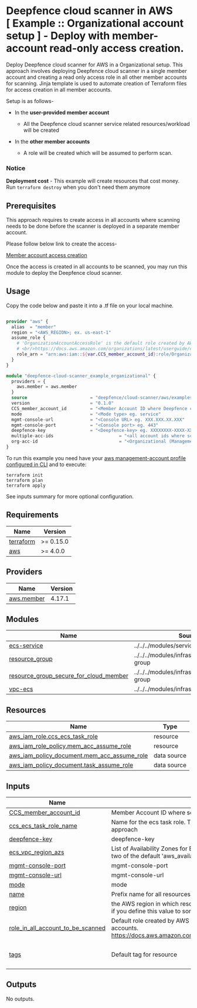 # Deepfence cloud scanner in AWS<br/>[ Example :: Organizational account setup ] - Deploy with member-account read-only access creation.

Deploy Deepfence cloud scanner for AWS in a Organizational setup. This approach involves deploying Deepfence cloud scanner in a single member account and creating a read only access role in all other member accounts for scanning. Jinja template is used to automate creation of Terraform files for access creation in all member accounts. <br/>

Setup is as follows-
* In the **user-provided member account**
    * All the Deepfence cloud scanner service related resources/workload will be created

* In the **other member accounts**
    * A role will be created which will be assumed to perform scan.
     
### Notice
**Deployment cost** - This example will create resources that cost money.<br/>Run `terraform destroy` when you don't need them anymore

## Prerequisites

This approach requires to create access in all accounts where scanning needs to be done before the scanner is deployed in a separate member account.

Please follow below link to create the access-

[Member account access creation](https://github.com/deepfence/terraform-aws-cloud-scanner/tree/main/examples/organizational/deploy-with-member-account-read-only-access-creation/member-account-access-creation)

Once the access is created in all accounts to be scanned, you may run this module to deploy the Deepfence cloud scanner.

## Usage
Copy the code below and paste it into a .tf file on your local machine.

```terraform

provider "aws" {
  alias  = "member"
  region = "<AWS_REGION>; ex. us-east-1"
  assume_role {
    # 'OrganizationAccountAccessRole' is the default role created by AWS for managed-account users to be able to admin member accounts.
    # <br/>https://docs.aws.amazon.com/organizations/latest/userguide/orgs_manage_accounts_access.html
    role_arn = "arn:aws:iam::${var.CCS_member_account_id}:role/OrganizationAccountAccessRole"
  }
}

module "deepfence-cloud-scanner_example_organizational" {
  providers = {
    aws.member = aws.member
  }
  source                        = "deepfence/cloud-scanner/aws/examples/organizational"
  version                       = "0.1.0"
  CCS_member_account_id         = "<Member Account ID where Deepfence cloud scanner resources will be deployed> eg. XXXXXXXXXXXX"
  mode                          = "<Mode type> eg. service"
  mgmt-console-url              = "<Console URL> eg. XXX.XXX.XX.XXX"
  mgmt-console-port             = "<Console port> eg. 443"
  deepfence-key                 = "<Deepfence-key> eg. XXXXXXXX-XXXX-XXXX-XXXX-XXXXXXXXXXXX"
  multiple-acc-ids                         = "<all account ids where scanning will be done> ex. XXXXXXXXXXXX, XXXXXXXXXXXX, XXXXXXXXXXXX"
  org-acc-id                               = "<Organizational (Management) Account ID> ex. XXXXXXXXXXXX"
}

```

To run this example you need have your [aws management-account profile configured in CLI](https://docs.aws.amazon.com/cli/latest/userguide/cli-configure-profiles.html) and to execute:
```shell
terraform init
terraform plan
terraform apply
```

See inputs summary for more optional configuration.

## Requirements

| Name                                                                      | Version   |
|---------------------------------------------------------------------------|-----------|
| <a name="requirement_terraform"></a> [terraform](#requirement\_terraform) | >= 0.15.0 |
| <a name="requirement_aws"></a> [aws](#requirement\_aws)                   | >= 4.0.0  |

## Providers

| Name                                                                   | Version |
|------------------------------------------------------------------------|---------|
| <a name="provider_aws.member"></a> [aws.member](#provider\_aws.member) | 4.17.1  |

## Modules

| Name                                                                                                                                                             | Source                                         | Version |
|------------------------------------------------------------------------------------------------------------------------------------------------------------------|------------------------------------------------|---------|
| <a name="module_ecs-service"></a> [ecs-service](#module\_ecs-service)                                                                                            | ../../../modules/services/ecs-service          | n/a     |
| <a name="module_resource_group"></a> [resource\_group](#module\_resource\_group)                                                                                 | ../../../modules/infrastructure/resource-group | n/a     |
| <a name="module_resource_group_secure_for_cloud_member"></a> [resource\_group\_secure\_for\_cloud\_member](#module\_resource\_group\_secure\_for\_cloud\_member) | ../../../modules/infrastructure/resource-group | n/a     |
| <a name="module_vpc-ecs"></a> [vpc-ecs](#module\_vpc-ecs)                                                                                                        | ../../../modules/infrastructure/vpc-ecs        | n/a     |

## Resources

| Name                                                                                                                                              | Type        |
|---------------------------------------------------------------------------------------------------------------------------------------------------|-------------|
| [aws_iam_role.ccs_ecs_task_role](https://registry.terraform.io/providers/hashicorp/aws/latest/docs/resources/iam_role)                            | resource    |
| [aws_iam_role_policy.mem_acc_assume_role](https://registry.terraform.io/providers/hashicorp/aws/latest/docs/resources/iam_role_policy)            | resource    |
| [aws_iam_policy_document.mem_acc_assume_role](https://registry.terraform.io/providers/hashicorp/aws/latest/docs/data-sources/iam_policy_document) | data source |
| [aws_iam_policy_document.task_assume_role](https://registry.terraform.io/providers/hashicorp/aws/latest/docs/data-sources/iam_policy_document)    | data source |

## Inputs

| Name                                                                                                                                              | Description                                                                                                                                                                                   | Type           | Default                                                     | Required |
|---------------------------------------------------------------------------------------------------------------------------------------------------|-----------------------------------------------------------------------------------------------------------------------------------------------------------------------------------------------|----------------|-------------------------------------------------------------|:--------:|
| <a name="input_CCS_member_account_id"></a> [CCS\_member\_account\_id](#input\_CCS\_member\_account\_id)                                           | Member Account ID where scanner resources will be deployed                                                                                                                                    | `string`       | `""`                                                        |    no    |
| <a name="input_ccs_ecs_task_role_name"></a> [ccs\_ecs\_task\_role\_name](#input\_ccs\_ecs\_task\_role\_name)                                      | Name for the ecs task role. This is only required to resolve cyclic dependency with organizational approach                                                                                   | `string`       | `"organizational-ECSTaskRole"`                              |    no    |
| <a name="input_deepfence-key"></a> [deepfence-key](#input\_deepfence-key)                                                                         | deepfence-key                                                                                                                                                                                 | `string`       | `""`                                                        |    no    |
| <a name="input_ecs_vpc_region_azs"></a> [ecs\_vpc\_region\_azs](#input\_ecs\_vpc\_region\_azs)                                                    | List of Availability Zones for ECS VPC creation. e.g.: ["apne1-az1", "apne1-az2"]. If defaulted, two of the default 'aws\_availability\_zones' datasource will be taken                       | `list(string)` | `[]`                                                        |    no    |
| <a name="input_mgmt-console-port"></a> [mgmt-console-port](#input\_mgmt-console-port)                                                             | mgmt-console-port                                                                                                                                                                             | `string`       | `"443"`                                                     |    no    |
| <a name="input_mgmt-console-url"></a> [mgmt-console-url](#input\_mgmt-console-url)                                                                | mgmt-console-url                                                                                                                                                                              | `string`       | `""`                                                        |    no    |
| <a name="input_mode"></a> [mode](#input\_mode)                                                                                                    | mode                                                                                                                                                                                          | `string`       | `"service"`                                                 |    no    |
| <a name="input_name"></a> [name](#input\_name)                                                                                                    | Prefix name for all resources                                                                                                                                                                 | `string`       | `"deepfence-cloud-scanner"`                                 |    no    |
| <a name="input_region"></a> [region](#input\_region)                                                                                              | the AWS region in which resources are created, you must set the availability\_zones variable as well if you define this value to something other than the default                             | `string`       | `"us-east-1"`                                               |    no    |
| <a name="input_role_in_all_account_to_be_scanned"></a> [role\_in\_all\_account\_to\_be\_scanned](#input\_role\_in\_all\_account\_to\_be\_scanned) | Default role created by AWS for management-account users to be able to admin member accounts.<br/>https://docs.aws.amazon.com/organizations/latest/userguide/orgs_manage_accounts_access.html | `string`       | `"deepfence-cloud-scanner-mem-acc-read-only-access"`        |    no    |
| <a name="input_tags"></a> [tags](#input\_tags)                                                                                                    | Default tag for resource                                                                                                                                                                      | `map(string)`  | <pre>{<br>  "product": "deepfence-cloud-scanner"<br>}</pre> |    no    |

## Outputs

No outputs.
